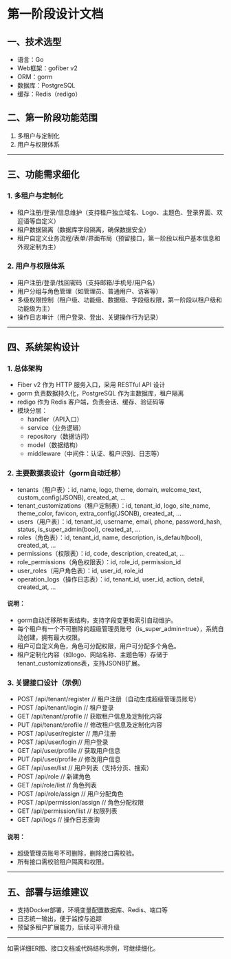 # 第一阶段设计文档

## 一、技术选型
- 语言：Go
- Web框架：gofiber v2
- ORM：gorm
- 数据库：PostgreSQL
- 缓存：Redis（redigo）

## 二、第一阶段功能范围
1. 多租户与定制化
2. 用户与权限体系

---

## 三、功能需求细化

### 1. 多租户与定制化
- 租户注册/登录/信息维护（支持租户独立域名、Logo、主题色、登录界面、欢迎语等自定义）
- 租户数据隔离（数据库字段隔离，确保数据安全）
- 租户自定义业务流程/表单/界面布局（预留接口，第一阶段以租户基本信息和外观定制为主）

### 2. 用户与权限体系
- 用户注册/登录/找回密码（支持邮箱/手机号/用户名）
- 用户分组与角色管理（如管理员、普通用户、访客等）
- 多级权限控制（租户级、功能级、数据级、字段级权限，第一阶段以租户级和功能级为主）
- 操作日志审计（用户登录、登出、关键操作行为记录）

---

## 四、系统架构设计

### 1. 总体架构
- Fiber v2 作为 HTTP 服务入口，采用 RESTful API 设计
- gorm 负责数据持久化，PostgreSQL 作为主数据库，租户隔离
- redigo 作为 Redis 客户端，负责会话、缓存、验证码等
- 模块分层：
  - handler（API入口）
  - service（业务逻辑）
  - repository（数据访问）
  - model（数据结构）
  - middleware（中间件：认证、租户识别、日志等）

### 2. 主要数据表设计（gorm自动迁移）
- tenants（租户表）：id, name, logo, theme, domain, welcome_text, custom_config(JSONB), created_at, ...
- tenant_customizations（租户定制表）：id, tenant_id, logo, site_name, theme_color, favicon, extra_config(JSONB), created_at, ...
- users（用户表）：id, tenant_id, username, email, phone, password_hash, status, is_super_admin(bool), created_at, ...
- roles（角色表）：id, tenant_id, name, description, is_default(bool), created_at, ...
- permissions（权限表）：id, code, description, created_at, ...
- role_permissions（角色权限表）：id, role_id, permission_id
- user_roles（用户角色表）：id, user_id, role_id
- operation_logs（操作日志表）：id, tenant_id, user_id, action, detail, created_at, ...

#### 说明：
- gorm自动迁移所有表结构，支持字段变更和索引自动维护。
- 每个租户有一个不可删除的超级管理员账号（is_super_admin=true），系统自动创建，拥有最大权限。
- 租户可自定义角色，角色可分配权限，用户可分配多个角色。
- 租户定制化内容（如logo、网站名称、主题色等）存储于tenant_customizations表，支持JSONB扩展。

### 3. 关键接口设计（示例）
- POST   /api/tenant/register         // 租户注册（自动生成超级管理员账号）
- POST   /api/tenant/login           // 租户登录
- GET    /api/tenant/profile         // 获取租户信息及定制化内容
- PUT    /api/tenant/profile         // 修改租户信息及定制化内容
- POST   /api/user/register          // 用户注册
- POST   /api/user/login             // 用户登录
- GET    /api/user/profile           // 获取用户信息
- PUT    /api/user/profile           // 修改用户信息
- GET    /api/user/list              // 用户列表（支持分页、搜索）
- POST   /api/role                   // 新建角色
- GET    /api/role/list              // 角色列表
- POST   /api/role/assign            // 用户分配角色
- POST   /api/permission/assign      // 角色分配权限
- GET    /api/permission/list        // 权限列表
- GET    /api/logs                   // 操作日志查询

#### 说明：
- 超级管理员账号不可删除，删除接口需校验。
- 所有接口需校验租户隔离和权限。

---

## 五、部署与运维建议
- 支持Docker部署，环境变量配置数据库、Redis、端口等
- 日志统一输出，便于监控与追踪
- 预留多租户扩展能力，后续可平滑升级

---
如需详细ER图、接口文档或代码结构示例，可继续细化。
